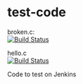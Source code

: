 # test-code

broken.c:      
[![Build Status](http://140.211.168.153:8080/buildStatus/icon?job=broken-test)](http://140.211.168.153:8080/job/broken-test/)

hello.c         
[![Build Status](http://140.211.168.153:8080/buildStatus/icon?job=demo-build)](http://140.211.168.153:8080/job/demo-build/)


Code to test on Jenkins


